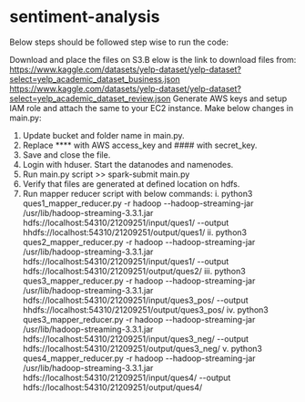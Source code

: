 # sentiment-analysis
Below steps should be followed step wise to run the code:

Download and place the files on S3.B
elow is the link to download files from:
https://www.kaggle.com/datasets/yelp-dataset/yelp-dataset?select=yelp_academic_dataset_business.json
https://www.kaggle.com/datasets/yelp-dataset/yelp-dataset?select=yelp_academic_dataset_review.json
Generate AWS keys and setup IAM role and attach the same to your EC2 instance.
Make below changes in main.py:
1. Update bucket and folder name in main.py.
2. Replace **** with AWS access_key and #### with secret_key.
3. Save and close the file.
4. Login with hduser. Start the datanodes and namenodes.
5. Run main.py script >> spark-submit main.py
6. Verify that files are generated at defined location on hdfs.
7. Run mapper reducer script with below commands:
	i. python3 ques1_mapper_reducer.py -r hadoop --hadoop-streaming-jar /usr/lib/hadoop-streaming-3.3.1.jar hdfs://localhost:54310/21209251/input/ques1/ --output hhdfs://localhost:54310/21209251/output/ques1/
	ii. python3 ques2_mapper_reducer.py -r hadoop --hadoop-streaming-jar /usr/lib/hadoop-streaming-3.3.1.jar hdfs://localhost:54310/21209251/input/ques1/ --output hdfs://localhost:54310/21209251/output/ques2/
	iii. python3 ques3_mapper_reducer.py -r hadoop --hadoop-streaming-jar /usr/lib/hadoop-streaming-3.3.1.jar hdfs://localhost:54310/21209251/input/ques3_pos/ --output hhdfs://localhost:54310/21209251/output/ques3_pos/
	iv. python3 ques3_mapper_reducer.py -r hadoop --hadoop-streaming-jar /usr/lib/hadoop-streaming-3.3.1.jar hdfs://localhost:54310/21209251/input/ques3_neg/ --output hdfs://localhost:54310/21209251/output/ques3_neg/
	v. python3 ques4_mapper_reducer.py -r hadoop --hadoop-streaming-jar /usr/lib/hadoop-streaming-3.3.1.jar hdfs://localhost:54310/21209251/input/ques4/ --output hdfs://localhost:54310/21209251/output/ques4/
